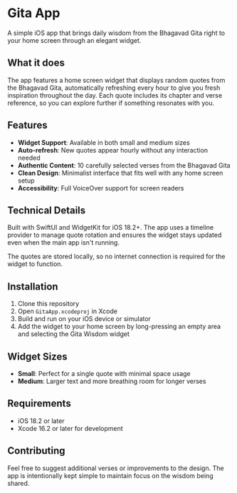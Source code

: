 # Gita App

A simple iOS app that brings daily wisdom from the Bhagavad Gita right to your home screen through an elegant widget.

## What it does

The app features a home screen widget that displays random quotes from the Bhagavad Gita, automatically refreshing every hour to give you fresh inspiration throughout the day. Each quote includes its chapter and verse reference, so you can explore further if something resonates with you.

## Features

- **Widget Support**: Available in both small and medium sizes
- **Auto-refresh**: New quotes appear hourly without any interaction needed
- **Authentic Content**: 10 carefully selected verses from the Bhagavad Gita
- **Clean Design**: Minimalist interface that fits well with any home screen setup
- **Accessibility**: Full VoiceOver support for screen readers

## Technical Details

Built with SwiftUI and WidgetKit for iOS 18.2+. The app uses a timeline provider to manage quote rotation and ensures the widget stays updated even when the main app isn't running.

The quotes are stored locally, so no internet connection is required for the widget to function.

## Installation

1. Clone this repository
2. Open `GitaApp.xcodeproj` in Xcode
3. Build and run on your iOS device or simulator
4. Add the widget to your home screen by long-pressing an empty area and selecting the Gita Wisdom widget

## Widget Sizes

- **Small**: Perfect for a single quote with minimal space usage
- **Medium**: Larger text and more breathing room for longer verses

## Requirements

- iOS 18.2 or later
- Xcode 16.2 or later for development

## Contributing

Feel free to suggest additional verses or improvements to the design. The app is intentionally kept simple to maintain focus on the wisdom being shared.